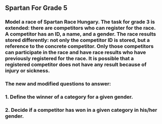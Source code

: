 ## Spartan For Grade 5
### Model a race of Spartan Race Hungary. The task for grade 3 is extended: there are competitors who can register for the race. A competitor has an ID, a name, and a gender. The race results stored differently: not only the competitor ID is stored, but a reference to the concrete competitor. Only those competitors can participate in the race and have race results who have previously registered for the race. It is possible that a registered competitor does not have any result because of injury or sickness. 
### The new and modified questions to answer:
### 1. Define the winner of a category for a given gender. 
### 2. Decide if a competitor has won in a given category in his/her gender.
